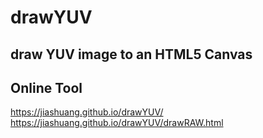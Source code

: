 # drawYUV

## draw YUV image to an HTML5 Canvas

## Online Tool

https://jiashuang.github.io/drawYUV/
https://jiashuang.github.io/drawYUV/drawRAW.html

